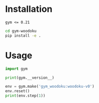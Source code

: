 # Installation

`gym <= 0.21`


```bash
cd gym-woodoku
pip install -e .
```

# Usage

```python
import gym

print(gym.__version__)

env = gym.make('gym_woodoku:woodoku-v0')
env.reset()
print(env.step(1))
```
